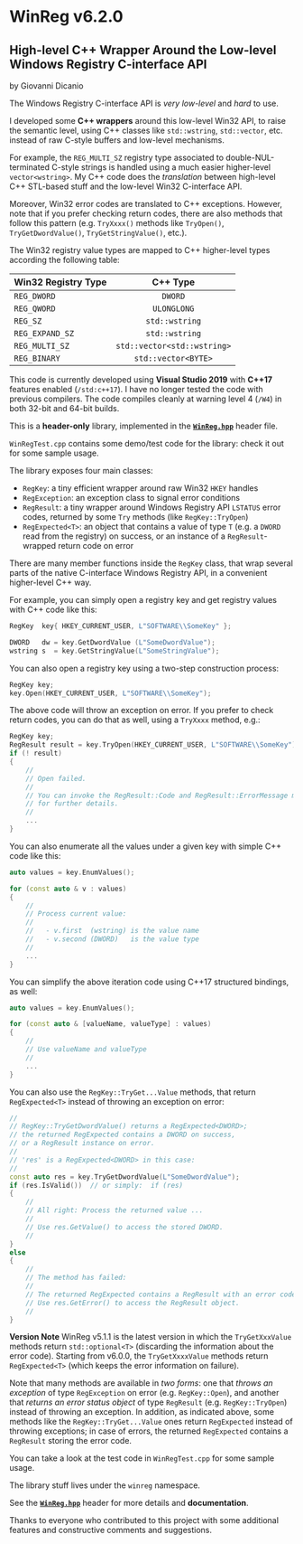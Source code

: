 # WinReg v6.2.0
## High-level C++ Wrapper Around the Low-level Windows Registry C-interface API

by Giovanni Dicanio

The Windows Registry C-interface API is  _very low-level_ and _hard_ to use.

I developed some **C++ wrappers** around this low-level Win32 API, to raise the semantic level, 
using C++ classes like `std::wstring`, `std::vector`, etc. instead of raw C-style buffers and 
low-level mechanisms. 

For example, the `REG_MULTI_SZ` registry type associated to double-NUL-terminated C-style strings 
is handled using a much easier higher-level `vector<wstring>`. My C++ code does the _translation_ 
between high-level C++ STL-based stuff and the low-level Win32 C-interface API.

Moreover, Win32 error codes are translated to C++ exceptions. 
However, note that if you prefer checking return codes, there are also methods that follow 
this pattern (e.g. `TryXxxx()` methods like `TryOpen()`, `TryGetDwordValue()`, `TryGetStringValue()`, 
etc.).

The Win32 registry value types are mapped to C++ higher-level types according the following table:

| Win32 Registry Type  | C++ Type                     |
| -------------------- |:----------------------------:| 
| `REG_DWORD`          | `DWORD`                      |
| `REG_QWORD`          | `ULONGLONG`                  |
| `REG_SZ`             | `std::wstring`               |
| `REG_EXPAND_SZ`      | `std::wstring`               |
| `REG_MULTI_SZ`       | `std::vector<std::wstring>`  |
| `REG_BINARY`         | `std::vector<BYTE>`          |


This code is currently developed using **Visual Studio 2019** with **C++17** features enabled 
(`/std:c++17`). I have no longer tested the code with previous compilers. 
The code compiles cleanly at warning level 4 (`/W4`) in both 32-bit and 64-bit builds.

This is a **header-only** library, implemented in the **[`WinReg.hpp`](WinReg/WinReg.hpp)** 
header file.

`WinRegTest.cpp` contains some demo/test code for the library: check it out for some sample usage.

The library exposes four main classes:

* `RegKey`: a tiny efficient wrapper around raw Win32 `HKEY` handles
* `RegException`: an exception class to signal error conditions
* `RegResult`: a tiny wrapper around Windows Registry API `LSTATUS` error codes, 
returned by some `Try` methods (like `RegKey::TryOpen`)
* `RegExpected<T>`: an object that contains a value of type `T` 
(e.g. a `DWORD` read from the registry) on success, 
or an instance of a `RegResult`-wrapped return code on error

There are many member functions inside the `RegKey` class, that wrap several parts of the native 
C-interface Windows Registry API, in a convenient higher-level C++ way.

For example, you can simply open a registry key and get registry values with C++ code like this:

```c++
RegKey  key{ HKEY_CURRENT_USER, L"SOFTWARE\\SomeKey" };

DWORD   dw = key.GetDwordValue (L"SomeDwordValue");
wstring s  = key.GetStringValue(L"SomeStringValue");
```

You can also open a registry key using a two-step construction process:

```c++
RegKey key;
key.Open(HKEY_CURRENT_USER, L"SOFTWARE\\SomeKey");
```

The above code will throw an exception on error. If you prefer to check return codes, you can do 
that as well, using a `TryXxxx` method, e.g.:

```c++
RegKey key;
RegResult result = key.TryOpen(HKEY_CURRENT_USER, L"SOFTWARE\\SomeKey");
if (! result)
{
    //
    // Open failed.
    //
    // You can invoke the RegResult::Code and RegResult::ErrorMessage methods
    // for further details.
    //
    ...
}
```

You can also enumerate all the values under a given key with simple C++ code like this:

```c++
auto values = key.EnumValues();

for (const auto & v : values)
{
    //
    // Process current value:
    //
    //   - v.first  (wstring) is the value name
    //   - v.second (DWORD)   is the value type
    //
    ...
}
```

You can simplify the above iteration code using C++17 structured bindings, as well:

```c++
auto values = key.EnumValues();

for (const auto & [valueName, valueType] : values)
{
    //
    // Use valueName and valueType
    //
    ...
}
```

You can also use the `RegKey::TryGet...Value` methods, that return `RegExpected<T>` 
instead of throwing an exception on error:

```c++
//
// RegKey::TryGetDwordValue() returns a RegExpected<DWORD>;
// the returned RegExpected contains a DWORD on success, 
// or a RegResult instance on error.
//
// 'res' is a RegExpected<DWORD> in this case:
//
const auto res = key.TryGetDwordValue(L"SomeDwordValue");
if (res.IsValid())  // or simply:  if (res)
{
    //
    // All right: Process the returned value ...
    //
    // Use res.GetValue() to access the stored DWORD.
    //
}
else
{
    //
    // The method has failed: 
    //
    // The returned RegExpected contains a RegResult with an error code.
    // Use res.GetError() to access the RegResult object.
    //
}
```

**Version Note** WinReg v5.1.1 is the latest version in which the `TryGetXxxValue` methods return 
`std::optional<T>` (discarding the information about the error code).
Starting from v6.0.0, the `TryGetXxxxValue` methods return `RegExpected<T>` (which keeps 
the error information on failure).


Note that many methods are available in _two forms_: one that _throws an exception_ of type 
`RegException` on error (e.g. `RegKey::Open`), and another that _returns an error status object_ 
of type `RegResult` (e.g. `RegKey::TryOpen`) instead of throwing an exception.
In addition, as indicated above, some methods like the `RegKey::TryGet...Value` ones return 
`RegExpected` instead of throwing exceptions; in case of errors, the returned `RegExpected` 
contains a `RegResult` storing the error code.

You can take a look at the test code in `WinRegTest.cpp` for some sample usage.

The library stuff lives under the `winreg` namespace.

See the [**`WinReg.hpp`**](WinReg/WinReg.hpp) header for more details and **documentation**.

Thanks to everyone who contributed to this project with some additional features and constructive 
comments and suggestions.